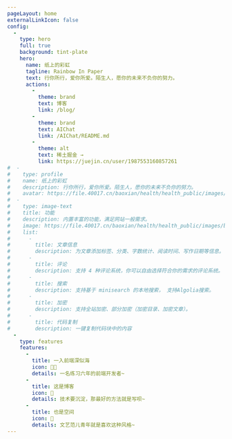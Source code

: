 ```yaml
---
pageLayout: home
externalLinkIcon: false
config:
  -
    type: hero
    full: true
    background: tint-plate
    hero:
      name: 纸上的彩虹
      tagline: Rainbow In Paper
      text: 行你所行，爱你所爱。陌生人，愿你的未来不负你的努力。
      actions:
        -
          theme: brand
          text: 博客
          link: /blog/
        -
          theme: brand
          text: AIChat
          link: /AIChat/README.md
        -
          theme: alt
          text: 稀土掘金 →
          link: https://juejin.cn/user/1987553160857261
#  -
#    type: profile
#    name: 纸上的彩虹
#    description: 行你所行，爱你所爱。陌生人，愿你的未来不负你的努力。
#    avatar: https://file.40017.cn/baoxian/health/health_public/images/banner_bg.png
#  -
#    type: image-text
#    title: 功能
#    description: 内置丰富的功能，满足网站一般需求。
#    image: https://file.40017.cn/baoxian/health/health_public/images/banner_bg.png
#    list:
#      -
#        title: 文章信息
#        description: 为文章添加标签、分类、字数统计、阅读时间、写作日期等信息。
#      -
#        title: 评论
#        description: 支持 4 种评论系统，你可以自由选择符合你的需求的评论系统。
#      -
#        title: 搜索
#        description: 支持基于 minisearch 的本地搜索， 支持Algolia搜索。
#      -
#        title: 加密
#        description: 支持全站加密、部分加密（加密目录、加密文章）。
#      -
#        title: 代码复制
#        description: 一键复制代码块中的内容
  -
    type: features
    features:
      -
        title: 一入前端深似海
        icon: 👨‍💻
        details: 一名练习六年的前端开发者~
      -
        title: 这是博客
        icon: 📖
        details: 技术要沉淀，那最好的方法就是写呗~
      -
        title: 也是空间
        icon: 📝
        details: 文艺范儿青年就是喜欢这种风格~
---
```

